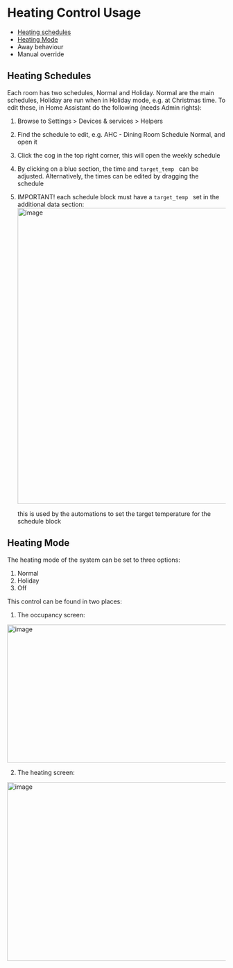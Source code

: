 # Heating Control Usage
- [Heating schedules](#heating-schedules)
- [Heating Mode](#heating-mode)
- Away behaviour
- Manual override

## Heating Schedules
Each room has two schedules, Normal and Holiday. Normal are the main schedules, Holiday are run when in Holiday mode, e.g. at Christmas time. To edit these, in Home Assistant do the following (needs Admin rights):
1. Browse to Settings > Devices & services > Helpers
2. Find the schedule to edit, e.g. AHC - Dining Room Schedule Normal, and open it
3. Click the cog in the top right corner, this will open the weekly schedule
4. By clicking on a blue section, the time and `target_temp ` can be adjusted. Alternatively, the times can be edited by dragging the schedule
5. IMPORTANT! each schedule block must have a `target_temp ` set in the additional data section:
   <img width="557" height="682" alt="image" src="https://github.com/user-attachments/assets/f4ad5fda-dc16-4aaa-8624-133f47c1404e" />

   this is used by the automations to set the target temperature for the schedule block

## Heating Mode
The heating mode of the system can be set to three options:
1. Normal
2. Holiday
3. Off

This control can be found in two places:
1. The occupancy screen:
  <img width="911" height="318" alt="image" src="https://github.com/user-attachments/assets/63900573-00fe-4a37-905b-2b32a4f15efc" />

2. The heating screen:
  <img width="877" height="412" alt="image" src="https://github.com/user-attachments/assets/c948439d-b550-413e-8f49-5d14ecce72cc" />
  
